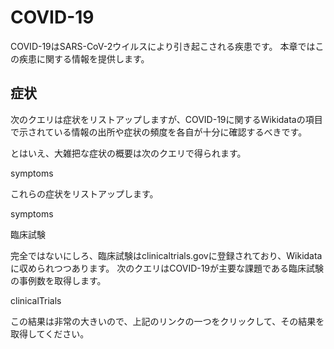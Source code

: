 # COVID-19

<topic>COVID-19</topic>は<topic>SARS-CoV-2</topic>ウイルスにより引き起こされる疾患です。
本章ではこの疾患に関する情報を提供します。

## 症状

次のクエリは症状をリストアップしますが、COVID-19に関するWikidataの項目で示されている情報の出所や症状の頻度を各自が十分に確認するべきです。

とはいえ、大雑把な症状の概要は次のクエリで得られます。

<sparql>symptoms</sparql>

これらの症状をリストアップします。

<out>symptoms</out>

<section level="##" label="trials">臨床試験</section>

完全ではないにしろ、<topic>臨床試験</topic>は<topic>clinicaltrials.gov</topic>に登録されており、Wikidataに収められつつあります。
次のクエリはCOVID-19が主要な課題である臨床試験の事例数を取得します。

<sparql>clinicalTrials</sparql>

この結果は非常の大きいので、上記のリンクの一つをクリックして、その結果を取得してください。